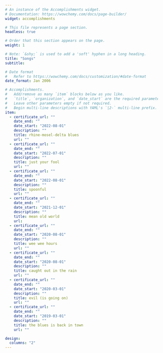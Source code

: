 ```yaml
---
# An instance of the Accomplishments widget.
# Documentation: https://wowchemy.com/docs/page-builder/
widget: accomplishments

# This file represents a page section.
headless: true

# Order that this section appears on the page.
weight: 1

# Note: `&shy;` is used to add a 'soft' hyphen in a long heading.
title: "Songs"
subtitle:

# Date format
#   Refer to https://wowchemy.com/docs/customization/#date-format
date_format: Jan 2006

# Accomplishments.
#   Add/remove as many `item` blocks below as you like.
#   `title`, `organization`, and `date_start` are the required parameters.
#   Leave other parameters empty if not required.
#   Begin multi-line descriptions with YAML's `|2-` multi-line prefix.
item:
  - certificate_url: ""
    date_end: ""
    date_start: "2022-08-01"
    description: ""
    title: rhine-mosel-delta blues
    url: ""
  - certificate_url: ""
    date_end: ""
    date_start: "2022-07-01"
    description: ""
    title: just your fool
    url: ""
  - certificate_url: ""
    date_end: ""
    date_start: "2022-08-01"
    description: ""
    title: spoonful
    url: ""
  - certificate_url: ""
    date_end: ""
    date_start: "2021-12-01"
    description: ""
    title: mean old world
    url:
  - certificate_url: ""
    date_end: ""
    date_start: "2020-08-01"
    description: ""
    title: wee wee hours
    url: ""
  - certificate_url: ""
    date_end: ""
    date_start: "2020-08-01"
    description: ""
    title: caught out in the rain
    url: ""
  - certificate_url: ""
    date_end: ""
    date_start: "2020-03-01"
    description: ""
    title: evil (is going on)
    url: ""
  - certificate_url: ""
    date_end: ""
    date_start: "2019-03-01"
    description: ""
    title: the blues is back in town
    url: ""

design:
  columns: "2"
---
```

